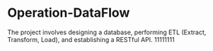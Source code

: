 # Operation-DataFlow
The project involves designing a database, performing ETL (Extract, Transform, Load), and establishing a RESTful API.
11111111
